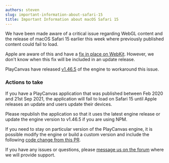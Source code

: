 ```yaml
---
authors: steven
slug: important-information-about-safari-15
title: Important Information about macOS Safari 15
---
```


We have been made aware of a critical issue regarding WebGL content and the release of macOS Safari 15 earlier this week where previously published content could fail to load.

<!-- truncate -->

Apple are aware of this and have a [fix in place on WebKit](https://bugs.webkit.org/show_bug.cgi?id=230525). However, we don't know when this fix will be included in an update release.

PlayCanvas have released [v1.46.5](https://github.com/playcanvas/engine/releases/tag/v1.46.5) of the engine to workaround this issue.

### Actions to take

If you have a PlayCanvas application that was published between Feb 2020 and 21st Sep 2021, the application will fail to load on Safari 15 until Apple releases an update and users update their devices.

Please republish the application so that it uses the latest engine release or update the engine version to v1.46.5 if you are using NPM.

If you need to stay on particular version of the PlayCanvas engine, it is possible modify the engine or build a custom version and include the following [code change from this PR](https://github.com/playcanvas/engine/pull/3503).

If you have any issues or questions, please [message us on the forum](https://forum.playcanvas.com/) where we will provide support.
